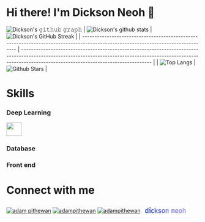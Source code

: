 # Hi there! I'm Dickson Neoh 👋

![Dickson's 𝚐𝚒𝚝𝚑𝚞𝚋 𝚐𝚛𝚊𝚙𝚑](https://activity-graph.herokuapp.com/graph?username=dnth&theme=github&bg_color=172f44&line=a2c3e0&point=3192e4)
| ![Dickson's github stats](https://github-readme-stats.vercel.app/api?username=dnth&show_icons=true&theme=prussian)             | ![Dickson's GitHub Streak](https://github-readme-streak-stats.herokuapp.com/?user=dnth&theme=prussian)                                                                                                           |
| --------------------------------------------------------------------------------------------------------------------------------- | ----------------------------------------------------------------------------------------------------------------------------------------------------------------------------------------------------------------- |
| ![Top Langs](https://github-readme-stats.vercel.app/api/top-langs/?username=dnth&langs_count=8&theme=prussian&layout=compact) | ![Github Stars](https://github-readme-stats.vercel.app/api?username=dnth&show_icons=true&locale=en&count_private=true&hide_rank=true&custom_title=My%20GitHub%20Stats&disable_animations=true&theme=prussian) |

# Skills
### Deep Learning
<p align="left">
<a href="https://github.com/fastai/fastai" target="blank"><img align="center"
      src="https://raw.githubusercontent.com/dnth/fastai/master/docs_src/images/company_logo_big.png"
      height="35" width="40" /></a>
 </p>

### Database

### Front end


# Connect with me
<p align="left">
  <a href="https://www.linkedin.com/in/dickson-neoh-3a6984b8/" target="blank"><img align="center"
      src="https://raw.githubusercontent.com/dnth/github-profile-readme-generator/master/src/images/icons/Social/linked-in-alt.svg"
      alt="adam pithewan" height="25" width="40" /></a>
 <a href="https://twitter.com/dicksonneoh7" target="blank"><img align="center"
      src="https://raw.githubusercontent.com/dnth/github-profile-readme-generator/master/src/images/icons/Social/twitter.svg"
      alt="adampithewan" height="30" width="40" /></a>
   <a href="https://www.youtube.com/channel/UCJckpaGYra_p9ixmEDvYARA" target="blank"><img align="center"
      src="https://raw.githubusercontent.com/dnth/github-profile-readme-generator/master/src/images/icons/Social/youtube.svg"
      alt="adampithewan" height="30" width="40" /></a>
  <a href="https://dicksonneoh.com/" target="blank"><img align="center"
      src="https://raw.githubusercontent.com/dnth/dnth.github.io/main/static/images/site-navigation/logo_dn.png"
      alt="adampithewan" height="35" width="120" /></a>
</p>


